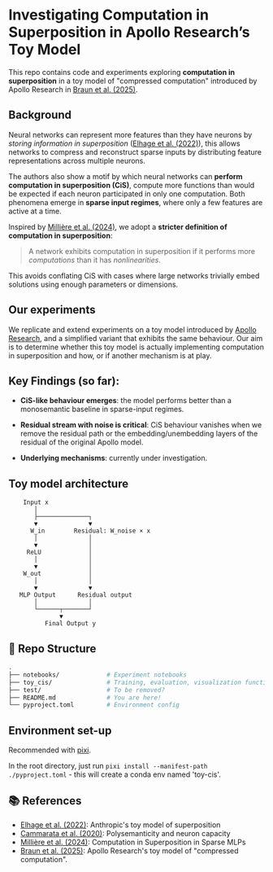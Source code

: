 # Investigating Computation in Superposition in Apollo Research’s Toy Model

This repo contains code and experiments exploring **computation in superposition** in a toy model of "compressed computation" introduced by Apollo Research in  [Braun et al. (2025)](https://www.apolloresearch.ai/research/interpretability-in-parameter-space-minimizing-mechanistic-description-length-with-attribution-based-parameter-decomposition).

## Background

Neural networks can represent more features than they have neurons by *storing information in superposition* ([Elhage et al. (2022)](https://transformer-circuits.pub/2022/toy_model/index.html)), this allows networks to compress and reconstruct sparse inputs by distributing feature representations across multiple neurons.

The authors also show a motif by which neural networks can **perform computation in superposition (CiS)**, compute more functions than would be expected if each neuron participated in only one computation. Both phenomena emerge in **sparse input regimes**, where only a few features are active at a time.

Inspired by [Millière et al. (2024)](https://arxiv.org/abs/2403.00986), we adopt a **stricter definition of computation in superposition**:

> A network exhibits computation in superposition if it performs more *computations* than it has *nonlinearities*.

This avoids conflating CiS with cases where large networks trivially embed solutions using enough parameters or dimensions.

## Our experiments 

We replicate and extend experiments on a toy model introduced by [Apollo Research](https://www.apolloresearch.ai/research/interpretability-in-parameter-space-minimizing-mechanistic-description-length-with-attribution-based-parameter-decomposition), and a simplified variant that exhibits the same behaviour. Our aim is to determine whether this toy model is actually implementing computation in superposition and how, or if another mechanism is at play. 

## Key Findings (so far):

- **CiS-like behaviour emerges**: the model performs better than a monosemantic baseline in sparse-input regimes.

- **Residual stream with noise is critical**: CiS behaviour vanishes when we remove the residual path or the embedding/unembedding layers of the residual of the original Apollo model.

- **Underlying mechanisms**: currently under investigation. 

## Toy model architecture

        Input x
           │
           ├──────────────┐
           ▼              ▼
          W_in        Residual: W_noise × x
           │              │
           ▼              │
         ReLU             │
           │              │
           ▼              │
        W_out             │
           │              │
           ▼              ▼
       MLP Output      Residual output
           │              │
           └──────┬───────┘
                  ▼
              Final Output y


## 📂 Repo Structure

```bash
.
├── notebooks/             # Experiment notebooks
├── toy_cis/               # Training, evaluation, visualization functions
├── test/                  # To be removed? 
├── README.md              # You are here!
└── pyproject.toml         # Environment config
```

## Environment set-up

Recommended with [pixi](https://pixi.sh/latest/tutorials/python).

In the root directory, just run `pixi install --manifest-path ./pyproject.toml` - this will create a conda env named 'toy-cis'.

## 📚 References

* [Elhage et al. (2022)](https://transformer-circuits.pub/2022/toy_model/index.html): Anthropic's toy model of superposition
* [Cammarata et al. (2020)](https://transformer-circuits.pub/2020/polysemanticity/index.html): Polysemanticity and neuron capacity
* [Millière et al. (2024)](https://arxiv.org/abs/2403.00986): Computation in Superposition in Sparse MLPs
* [Braun et al. (2025)](https://www.apolloresearch.ai/research/interpretability-in-parameter-space-minimizing-mechanistic-description-length-with-attribution-based-parameter-decomposition): Apollo Research's toy model of "compressed computation". 

